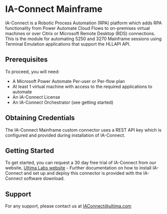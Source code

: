 ﻿# IA-Connect Mainframe
IA-Connect is a Robotic Process Automation (RPA) platform which adds RPA functionality from Power Automate Cloud Flows to on-premises virtual machines or over Citrix or Microsoft Remote Desktop (RDS) connections. This is the module for automating 5250 and 3270 Mainframe sessions using Terminal Emulation applications that support the HLLAPI API.

## Prerequisites
To proceed, you will need:
* A Microsoft Power Automate Per-user or Per-flow plan
* At least 1 virtual machine with access to the required applications to automate
* An IA-Connect License
* An IA-Connect Orchestrator (see getting started)

## Obtaining Credentials
The IA-Connect Mainframe custom connector uses a REST API key which is configured and provided during installation of IA-Connect.​

## Getting Started
To get started, you can request a 30 day free trial of IA-Connect from our website, [Ultima Labs website](https://www.ultima.com/IA-Connect/Power-Automate) - Further documentation on how to install IA-Connect and set up and deploy this connector is provided with the IA-Connect software download.

## Support
For any support, please contact us at IAConnect@ultima.com